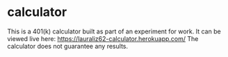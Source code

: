 # calculator
This is a 401(k) calculator built as part of an experiment for work. 
It can be viewed live here: https://lauraliz62-calculator.herokuapp.com/
The calculator does not guarantee any results.
